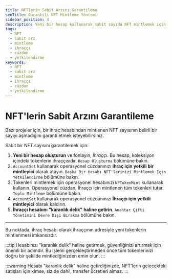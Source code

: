 ```yaml
---
title: NFTlerin Sabit Arzını Garantileme
seoTitle: Garantili NFT Mintleme Yöntemi
sidebar_position: 4
description: Yeni bir hesap kullanarak sabit sayıda NFT mintlemek için adım adım yönergeleri takip edin ve ardından hesabı karanlık delik haline getirerek güvenliğinizi artırın.
tags: 
  - NFT
  - sabit arz
  - mintleme
  - ihraççı
  - cüzdan
  - yetkilendirme
keywords: 
  - NFT
  - sabit arz
  - mintleme
  - ihraççı
  - cüzdan
  - yetkilendirme
---
```


# NFT'lerin Sabit Arzını Garantileme

Bazı projeler için, bir ihraç hesabından mintlenen NFT sayısının belirli bir sayıyı aşmadığını garanti etmek isteyebilirsiniz.

Sabit bir NFT sayısını garantilemek için:

1. **Yeni bir hesap oluşturun** ve fonlayın, *İhraççı*. Bu hesap, koleksiyon içindeki tokenlerin ihraççısıdır. `Hesap Oluşturma` bölümüne bakın.
2. `AccountSet` kullanarak operasyonel cüzdanınızı **ihraç için yetkili bir mintleyici** olarak atayın. `Başka Bir Hesabı NFT'lerinizi Mintlemek İçin Yetkilendirme` bölümüne bakın.
3. Tokenleri mintlemek için operasyonel hesabınızı `NFTokenMint` kullanarak kullanın. Operasyonel cüzdan, İhraççı için mintlenen tüm tokenleri tutar. `Toplu Mintleme` bölümüne bakın.
4. `AccountSet` kullanarak operasyonel cüzdanınızı **İhraççı için yetkili mintleyici** olarak kaldırın.
5. **İhraççı hesabını "karanlık delik" haline getirin**. `Anahtar Çifti Yönetimini Devre Dışı Bırakma` bölümüne bakın.

---

Bu noktada, ihraç hesabı olarak ihraççının adresiyle yeni tokenlerin mintlenmesi imkansızdır.

:::tip
Hesabınızı "karanlık delik" haline getirmek, güvenliğinizi artırmak için önemli bir adımdır. Bu işlemi gerçekleştirmeden önce tüm tokenlerinizi doğru bir şekilde mintlediğinizden emin olun.
:::

:::warning
Hesabı "karanlık delik" haline getirdiğinizde, NFT'lerin gelecekteki satışları için kimse, siz de dahil, transfer ücretleri almaz.
:::